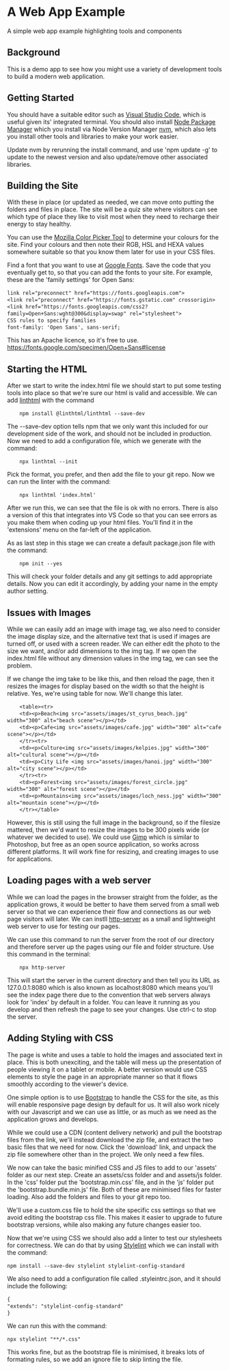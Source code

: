 # A Web App Example
A simple web app example highlighting tools and components

## Background 
This is a demo app to see how you might use a variety of development tools to build a modern web application.

## Getting Started
You should have a suitable editor such as [Visual Studio Code](https://code.visualstudio.com), which is useful given its' integrated terminal.
You should also install [Node Package Manager](https://docs.npmjs.com/downloading-and-installing-node-js-and-npm) which you install via Node Version Manager [nvm](https://github.com/nvm-sh/nvm), which also lets you install other tools and libraries to make your work easier. 

Update nvm by rerunning the install command, and use 'npm update -g' to update to the newest version and also update/remove other associated libraries.

## Building the Site
With these in place (or updated as needed, we can move onto putting the folders and files in place. The site will be a quiz site where visitors can see which type of place they like to visit most when they need to recharge their energy to stay healthy. 

You can use the [Mozilla Color Picker Tool](https://developer.mozilla.org/en-US/docs/Web/CSS/CSS_Colors/Color_picker_tool) to determine your colours for the site. Find your colours and then note their RGB, HSL and HEXA values somewhere suitable so that you know them later for use in your CSS files.

Find a font that you want to use at [Google Fonts](https://fonts.google.com). Save the code that you eventually get to, so that you can add the fonts to your site. For example, these are the 'family settings' for Open Sans:

    link rel="preconnect" href="https://fonts.googleapis.com"> 
    <link rel="preconnect" href="https://fonts.gstatic.com" crossorigin> 
    <link href="https://fonts.googleapis.com/css2?family=Open+Sans:wght@300&display=swap" rel="stylesheet">
    CSS rules to specify families
    font-family: 'Open Sans', sans-serif;

This has an Apache licence, so it's free to use. https://fonts.google.com/specimen/Open+Sans#license 

## Starting the HTML 
After we start to write the index.html file we should start to put some testing tools into place so that we're sure our html is valid and accessible. We can add [linthtml](https://github.com/linthtml/linthtml) with the command 

        npm install @linthtml/linthtml --save-dev

The --save-dev option tells npm that we only want this included for our development side of the work, and should not be included in production. Now we need to add a configuration file, which we generate with the command: 

        npx linthtml --init

Pick the format, you prefer, and then add the file to your git repo. Now we can run the linter with the command:

        npx linthtml 'index.html'

After we run this, we can see that the file is ok with no errors. There is also a version of this that integrates into VS Code so that you can see errors as you make them when coding up your html files. You'll find it in the 'extensions' menu on the far-left of the application. 

As as last step in this stage we can create a default package.json file with the command:

        npm init --yes

This will check your folder details and any git settings to add appropriate details. Now you can edit it accordingly, by adding your name in the empty author setting.

## Issues with Images
While we can easily add an image with image tag, we also need to consider the image display size, and the alternative text that is used if images are turned off, or used with a screen reader. We can either edit the photo to the size we want, and/or add dimensions to the img tag. If we open the index.html file without any dimension values in the img tag, we can see the problem.

If we change the img take to be like this, and then reload the page, then it resizes the images for display based on the width so that the height is relative. Yes, we're using table for now. We'll change this later.

        <table><tr>
        <td><p>Beach<img src="assets/images/st_cyrus_beach.jpg" width="300" alt="beach scene"></p></td>
        <td><p>Cafe<img src="assets/images/cafe.jpg" width="300" alt="cafe scene"></p></td>
        </tr><tr>
        <td><p>Culture<img src="assets/images/kelpies.jpg" width="300" alt="cultural scene"></p></td>
        <td><p>City Life <img src="assets/images/hanoi.jpg" width="300" alt="city scene"></p></td>
        </tr><tr>
        <td><p>Forest<img src="assets/images/forest_circle.jpg" width="300" alt="forest scene"></p></td>
        <td><p>Mountains<img src="assets/images/loch_ness.jpg" width="300" alt="mountain scene"></p></td>
        </tr></table>

However, this is still using the full image in the background, so if the filesize mattered, then we'd want to resize the images to be 300 pixels wide (or whatever we decided to use). We could use [Gimp](https://www.gimp.org) which is similar to Photoshop, but free as an open source application, so works across different platforms. It will work fine for resizing, and creating images to use for applications.

## Loading pages with a web server
While we can load the pages in the browser straight from the folder, as the application grows, it would be better to have them served from a small web server so that we can experience their flow and connections as our web page visitors will later. We can instll [http-server](https://www.npmjs.com/package/http-server) as a small and lightweight web server to use for testing our pages. 

We can use this command to run the server from the root of our directory and therefore server up the pages using our file and folder structure. Use this command in the terminal:

        npx http-server 

This will start the server in the current directory and then tell you its URL as 127.0.0.1:8080 which is also known as localhost:8080 which means you'll see the index page there due to the convention that web servers always look for 'index' by default in a folder. You can leave it running as you develop and then refresh the page to see your changes. Use ctrl-c to stop the server.

## Adding Styling with CSS
The page is white and uses a table to hold the images and associated text in place. This is both unexciting, and the table will mess up the presentation of people viewing it on a tablet or mobile. A better version would use CSS elements to style the page in an appropriate manner so that it flows smoothly according to the viewer's device.

One simple option is to use [Bootstrap](https://getbootstrap.com) to handle the CSS for the site, as this will enable responsive page design by default for us. It will also work nicely with our Javascript and we can use as little, or as much as we need as the application grows and develops.

While we could use a CDN (content delivery network) and pull the bootstrap files from the link, we'll instead download the zip file, and extract the two basic files that we need for now. Click the 'download' link, and unpack the zip file somewhere other than in the project. We only need a few files.

We now can take the basic minified CSS and JS files to add to our 'assets' folder as our next step. Create an assets/css folder and and assets/js folder. In the 'css' folder put the 'bootstrap.min.css' file, and in the 'js' folder put the 'bootstrap.bundle.min.js' file. Both of these are minimised files for faster loading. Also add the folders and files to your git repo too.

We'll use a custom.css file to hold the site specific css settings so that we avoid editing the bootstrap css file. This makes it easier to upgrade to future bootstrap versions, while also making any future changes easier too.

Now that we're using CSS we should also add a linter to test our stylesheets for correctness. We can do that by using [Stylelint](https://github.com/stylelint/stylelint/blob/master/docs/user-guide/get-started.md) which we can install with the command:

    npm install --save-dev stylelint stylelint-config-standard

We also need to add a configuration file called .styleintrc.json, and it should include the following:

    {
    "extends": "stylelint-config-standard"
    }

We can run this with the command:

    npx stylelint "**/*.css"

This works fine, but as the bootstrap file is minimised, it breaks lots of formating rules, so we add an ignore file to skip linting the file.
